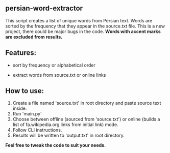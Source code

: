 ## persian-word-extractor
This script creates a list of unique words from Persian text. Words are sorted by the frequency that they appear in the source.txt file. This is a new project, there could be major bugs in the code.
**Words with accent marks are excluded from results.**

## Features:
* sort by frequency or alphabetical order

* extract words from source.txt or online links

## How to use:
1. Create a file named 'source.txt' in root directory and paste source text inside.
2. Run 'main.py'
3. Choose between offline (sourced from 'source.txt') or online (builds a list of fa.wikipedia.org links from initial link) mode.
4. Follow CLI instructions.
5. Results will be written to 'output.txt' in root directory.



**Feel free to tweak the code to suit your needs.**
